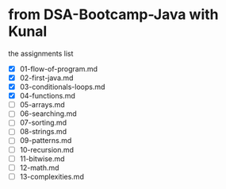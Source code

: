 # from DSA-Bootcamp-Java with Kunal 
the assignments
list
 - [x] 01-flow-of-program.md
 - [x] 02-first-java.md
 - [x] 03-conditionals-loops.md
 - [x] 04-functions.md
 - [ ] 05-arrays.md
 - [ ] 06-searching.md
 - [ ] 07-sorting.md
 - [ ] 08-strings.md
 - [ ] 09-patterns.md
 - [ ] 10-recursion.md
 - [ ] 11-bitwise.md
 - [ ] 12-math.md
 - [ ] 13-complexities.md